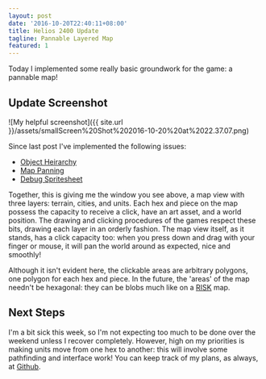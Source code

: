 ```yaml
---
layout: post
date: '2016-10-20T22:40:11+08:00'
title: Helios 2400 Update
tagline: Pannable Layered Map
featured: 1
---
```


Today I implemented some really basic groundwork for the game: a pannable map!

## Update Screenshot

![My helpful screenshot]({{ site.url }}/assets/smallScreen%20Shot%202016-10-20%20at%2022.37.07.png)

Since last post I've implemented the following issues:

- [Object Heirarchy](https://github.com/Sewerbird/Helios2400/issues/1)
- [Map Panning](https://github.com/Sewerbird/Helios2400/issues/2)
- [Debug Spritesheet](https://github.com/Sewerbird/Helios2400/issues/4)

Together, this is giving me the window you see above, a map view with three layers: terrain, cities, and units. Each hex and piece on the map possess the capacity to receive a click, have an art asset, and a world position. The drawing and clicking procedures of the games respect these bits, drawing each layer in an orderly fashion. The map view itself, as it stands, has a click capacity too: when you press down and drag with your finger or mouse, it will pan the world around as expected, nice and smoothly!

Although it isn't evident here, the clickable areas are arbitrary polygons, one polygon for each hex and piece. In the future, the 'areas' of the map needn't be hexagonal: they can be blobs much like on a [RISK](https://en.wikipedia.org/wiki/Risk_(game)) map.

## Next Steps

I'm a bit sick this week, so I'm not expecting too much to be done over the weekend unless I recover completely. However, high on my priorities is making units move from one hex to another: this will involve some pathfinding and interface work! You can keep track of my plans, as always, at [Github](https://github.com/Sewerbird/Helios2400/projects/1).
